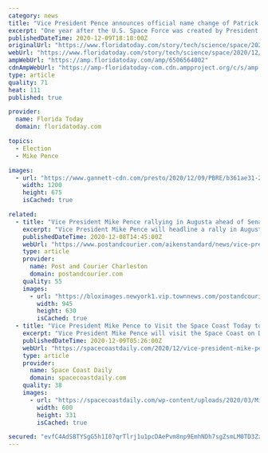 ```yaml
---
category: news
title: "Vice President Pence announces official name change of Patrick Space Force Base"
excerpt: "One year after the U.S. Space Force was created by President Trump and Patrick Air Force Base was designated a space force base, Vice President Mike Pence made the name change to Patrick Space Force Base official."
publishedDateTime: 2020-12-09T18:18:00Z
originalUrl: "https://www.floridatoday.com/story/tech/science/space/2020/12/09/vice-president-pence-announces-official-name-change-patrick-space-force-base/6506564002/"
webUrl: "https://www.floridatoday.com/story/tech/science/space/2020/12/09/vice-president-pence-announces-official-name-change-patrick-space-force-base/6506564002/"
ampWebUrl: "https://amp.floridatoday.com/amp/6506564002"
cdnAmpWebUrl: "https://amp-floridatoday-com.cdn.ampproject.org/c/s/amp.floridatoday.com/amp/6506564002"
type: article
quality: 71
heat: 111
published: true

provider:
  name: Florida Today
  domain: floridatoday.com

topics:
  - Election
  - Mike Pence

images:
  - url: "https://www.gannett-cdn.com/presto/2020/12/09/PBRE/b361ae31-26de-47bf-adcd-6538f9e1acc9-SpaceForce2.jpg?auto=webp&crop=4031,2268,x0,y604&format=pjpg&width=1200"
    width: 1200
    height: 675
    isCached: true

related:
  - title: "Vice President Mike Pence rallying in Augusta ahead of Senate runoffs"
    excerpt: "Vice President Mike Pence will headline a rally in Augusta on Thursday afternoon, as the balance of the U.S. Senate rests in the hands of Georgia voters."
    publishedDateTime: 2020-12-08T14:45:00Z
    webUrl: "https://www.postandcourier.com/aikenstandard/news/vice-president-mike-pence-rallying-in-augusta-ahead-of-senate-runoffs/article_1a5e0e1c-3969-11eb-8931-9334ebebb1f1.html"
    type: article
    provider:
      name: Post and Courier Charleston
      domain: postandcourier.com
    quality: 55
    images:
      - url: "https://bloximages.newyork1.vip.townnews.com/postandcourier.com/content/tncms/assets/v3/editorial/3/93/393f2522-396a-11eb-9af8-0f9ce89e98db/5f3faefe0f231.image.jpg?resize=945%2C630"
        width: 945
        height: 630
        isCached: true
  - title: "Vice President Mike Pence to Visit the Space Coast Today to Chair the White House National Space Council"
    excerpt: "Vice President Mike Pence will visit the Space Coast on Dec. 9 to chair the White House National Space Council on December 9 at Kennedy Space Center."
    publishedDateTime: 2020-12-09T05:26:00Z
    webUrl: "https://spacecoastdaily.com/2020/12/vice-president-mike-pence-to-visit-the-space-coast-today-to-chair-the-white-house-national-space-council/"
    type: article
    provider:
      name: Space Coast Daily
      domain: spacecoastdaily.com
    quality: 38
    images:
      - url: "https://spacecoastdaily.com/wp-content/uploads/2020/03/Mike-Pence-Vice-President-600-2.jpg"
        width: 600
        height: 331
        isCached: true

secured: "evfC4AdSBTYSgG5h1I07qrTlrj1u1pcDAePvm8np9EmhNDh7sgZsmLM0TD3ZzpMFH5gjEH0PDg460P2TQdGoDx4ls+Or4kCPEQl0SUP3dG2Kq+8SXdiQQ393xu+8E/O3rihJjew3TW0LQWV4DGsmbkpRLL4Qr3F7PoA/IAF+AzFKk3JjGQppe3La1I1cZuZVraH8w4itQLht24NMo88meFa1K1dhOdPy7AVN7icmDhHOcM94SCMA9rJ4dIFQAvcbEfphP3PljKfneqlyLp33eVbFoWd+qofp7Mnk4Jj3LmGAaqQVCy4Cljpf6kh3EZwR47kWReAj6j9w5g5WVzT9wgyG2fB91pzHL8Eowl5ROlg=;kH8MUteUeGSnafCoOB2vug=="
---
```



